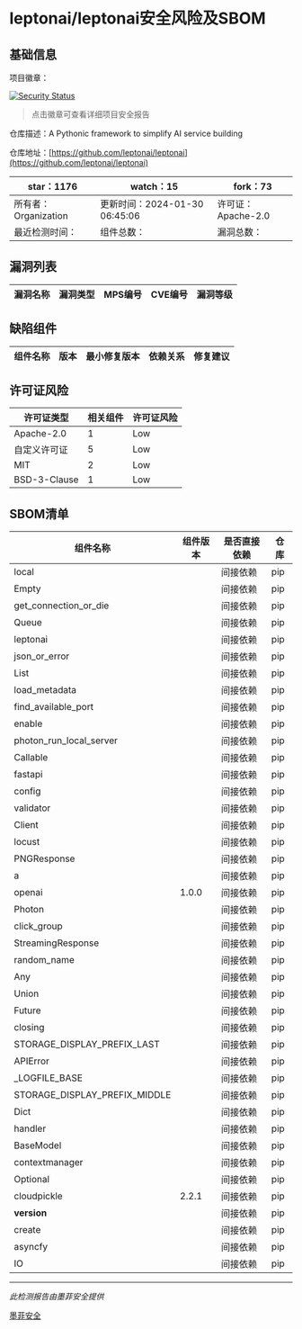 # leptonai/leptonai安全风险及SBOM

## 基础信息

项目徽章：

[![Security Status](https://www.murphysec.com/platform3/v31/badge/1752406181159972864.svg)](https://www.murphysec.com/console/report/1751674685112651776/1752406181159972864)

> 点击徽章可查看详细项目安全报告

仓库描述：A Pythonic framework to simplify AI service building

仓库地址：[https://github.com/leptonai/leptonai](https://github.com/leptonai/leptonai)

| star：1176 | watch：15 | fork：73 |
| ----------- | -------------- | ------------ |
| 所有者：Organization | 更新时间：2024-01-30 06:45:06 | 许可证：Apache-2.0 |
| 最近检测时间： | 组件总数： | 漏洞总数： |




## 漏洞列表

| 漏洞名称 | 漏洞类型 | MPS编号 | CVE编号 | 漏洞等级 |
| ------- | ------ | ------- | ------ | ----- |





## 缺陷组件

| 组件名称 | 版本 | 最小修复版本 | 依赖关系 | 修复建议 |
| -------- | ---- | ------------ | -------- | -------- |





## 许可证风险

| 许可证类型 | 相关组件 | 许可证风险 |
| ---------- | -------- | ---------- |
|Apache-2.0|1|Low|
|自定义许可证|5|Low|
|MIT|2|Low|
|BSD-3-Clause|1|Low|




## SBOM清单

| 组件名称 | 组件版本 | 是否直接依赖 | 仓库 |
| -------- | -------- | ------------ | ---- |
|local||间接依赖|pip|
|Empty||间接依赖|pip|
|get_connection_or_die||间接依赖|pip|
|Queue||间接依赖|pip|
|leptonai||间接依赖|pip|
|json_or_error||间接依赖|pip|
|List||间接依赖|pip|
|load_metadata||间接依赖|pip|
|find_available_port||间接依赖|pip|
|enable||间接依赖|pip|
|photon_run_local_server||间接依赖|pip|
|Callable||间接依赖|pip|
|fastapi||间接依赖|pip|
|config||间接依赖|pip|
|validator||间接依赖|pip|
|Client||间接依赖|pip|
|locust||间接依赖|pip|
|PNGResponse||间接依赖|pip|
|a||间接依赖|pip|
|openai|1.0.0|间接依赖|pip|
|Photon||间接依赖|pip|
|click_group||间接依赖|pip|
|StreamingResponse||间接依赖|pip|
|random_name||间接依赖|pip|
|Any||间接依赖|pip|
|Union||间接依赖|pip|
|Future||间接依赖|pip|
|closing||间接依赖|pip|
|STORAGE_DISPLAY_PREFIX_LAST||间接依赖|pip|
|APIError||间接依赖|pip|
|_LOGFILE_BASE||间接依赖|pip|
|STORAGE_DISPLAY_PREFIX_MIDDLE||间接依赖|pip|
|Dict||间接依赖|pip|
|handler||间接依赖|pip|
|BaseModel||间接依赖|pip|
|contextmanager||间接依赖|pip|
|Optional||间接依赖|pip|
|cloudpickle|2.2.1|间接依赖|pip|
|__version__||间接依赖|pip|
|create||间接依赖|pip|
|asyncfy||间接依赖|pip|
|IO||间接依赖|pip|


------

*此检测报告由墨菲安全提供*

[墨菲安全](www.murphysec.com)